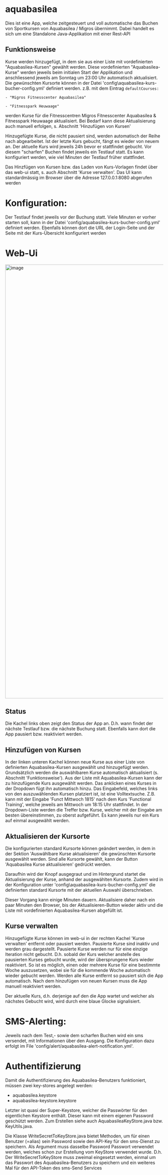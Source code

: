 # aquabasilea

Dies ist eine App, welche zeitgesteuert und voll  automatische das Buchen von Sportkursen von Aquabasilea / Migros übernimmt. Dabei handelt es sich um eine Standalone Java-Applikation mit einer Rest-API

## Funktionsweise

Kurse werden hinzugefügt, in dem sie aus einer Liste mit vordefinierten "Aquabasliea-Kursen" gewählt werden. Diese vordefinierten "Aquabasilea-Kurse" werden jeweils beim initialen Start der Applikation und anschliessend jeweils am Sonntag um 23:00 Uhr automatisch aktualisiert. Die gewünschten Kursorte können in der Datei 'config\aquabasilea-kurs-bucher-config.yml' definiert werden. z.B. mit dem Eintrag 
`defaultCourses:`

 `- "Migros Fitnesscenter Aquabasilea"`

 `- "Fitnesspark Heuwaage"`

werden Kurse für die Fitnesscentren Migros Fitnesscenter Aquabasilea & Fitnesspark Heuwaage aktualisiert. Bei Bedarf kann diese Aktualisierung auch manuell erfolgen, s. Abschnitt 'Hinzufügen von Kursen'

Hinzugefügte Kurse, die nicht pausiert sind, werden automatisch der Reihe nach abgearbeitet. Ist der letzte Kurs gebucht, fängt es wieder von neuem an. Der aktuelle Kurs wird jeweils 24h bevor er stattfindet gebucht. Vor diesem "scharfen" Buchen findet jeweils ein Testlauf statt. Es kann konfiguriert werden, wie viel Minuten der Testlauf früher stattfindet. 

Das Hinzfügen von Kursen bzw. das Laden von Kurs-Vorlagen findet über das web-ui statt, s. auch Abschnitt 'Kurse verwalten'. Das UI kann standardmässig im Browser über die Adresse 127.0.0.1:8080 abgerufen werden

# Konfiguration:

Der Testlauf findet jeweils vor der Buchung statt. Viele Minuten er vorher starten soll, kann in der Datei 'config/aquabasilea-kurs-bucher-config.yml' definiert werden. Ebenfalls können dort die URL der Login-Seite und der Seite mit der Kurs-Übersicht konfiguriert werden

# Web-Ui
<img width="1385" alt="image" src="https://user-images.githubusercontent.com/29772244/168870640-d960afd9-49c2-4b35-acd9-1116a8c06873.png">

## Status

Die Kachel links oben zeigt den Status der App an. D.h. wann findet der nächste Testlauf bzw. die nächste Buchung statt.
Ebenfalls kann dort die App pausiert bzw. reaktiviert werden. 

## Hinzufügen von Kursen
In der linken unteren Kachel können neue Kurse aus einer Liste von definierten Aquabasilea-Kursen ausgewählt und hinzugefügt werden. Grundsätzlich werden die auswählbaren Kurse automatisch aktualisiert (s. Abschnitt 'Funktionsweise'). Aus der Liste mit Aquabasilea-Kursen kann der zu hinzufügende Kurs ausgewählt werden.
Das anklicken eines Kurses in der Dropdown fügt ihn automatisch hinzu.
Das Eingabefeld, welches links von den auszuwählenden Kursen platziert ist, ist eine Volltextsuche. Z.B. kann mit der Eingabe 'Funct Mittwoch 1815' nach dem Kurs 'Functional Training', welche jeweils am Mittwoch um 18:15 Uhr stattfindet. In der Dropdown-Liste werden die Treffer bzw. Kurse, welcher mit der Eingabe am besten übereinstimmen, zu oberst aufgeführt. Es kann jeweils nur ein Kurs auf einmal ausgewählt werden.

## Aktualisieren der Kursorte

Die konfigurierten standard Kursorte können geändert werden, in dem in der Sektion 'Auswählbare Kurse aktualisieren' die gewünschten Kursorte ausgewählt werden. Sind alle Kursorte gewählt, kann der Button 'Aquabasilea Kurse aktualisieren' gedrückt werden.

Daraufhin wird der Knopf ausgegraut und im Hintergrund startet die Aktualisierung der Kurse, anhand der ausgewählten Kursorte. Zudem wird in der Konfiguration unter 'config\aquabasilea-kurs-bucher-config.yml' 
die definierten standard Kursorte mit der aktuellen Auswahl überschrieben.

Dieser Vorgang kann einige Minuten dauern. Aktualisiere daher nach ein paar Minuten den Browser, bis der Aktualisieren-Button wieder aktiv und die 
Liste mit vordefinierten Aquabasilea-Kursen abgefüllt ist. 

## Kurse verwalten

Hinzugefügte Kurse können im web-ui in der rechten Kachel 'Kurse verwalten' entfernt oder pausiert werden. Pausierte Kurse sind inaktiv und werden grau dargestellt.
Pausierte Kurse werden nur für eine einzige Iteration nicht gebucht. D.h. sobald der Kurs welcher anstelle des pausierten Kurses gebucht wurde, wird der übersprungene Kurs wieder reaktiviert. So ist es möglich, einen oder mehrere Kurse für eine bestimmte Woche auszusetzen, wobei sie für die kommende Woche automatisch wieder gebucht werden. Werden alle Kurse entfernt so pausiert sich die App automatisch. Nach dem hinzufügen von neuen Kursen muss die App manuell reaktiviert werden.

Der aktuelle Kurs, d.h. derjenige auf den die App wartet und welcher als nächstes Gebucht wird, wird durch eine blaue Glocke signalisiert.


# SMS-Alerting:

Jeweils nach dem Test,- sowie dem scharfen Buchen wird ein sms versendet, mit Informationen über den Ausgang. Die
Konfiguration dazu erfolgt im File 'config/alert/aquabasilea-alert-notification.yml'.

# Authentifizierung

Damit die Authentifizierung des Aquabasilea-Benutzers funktioniert, müssen zwei key-stores angelegt werden:
- aquabasilea.keystore
- aquabasilea-keystore.keystore

Letzter ist quasi der Super-Keystore, welcher die Passwörter für den eigentlichen Keystore enthält. Dieser kann mit einem eigenen Password geschützt werden.
Zum Erstellen siehe auch AquabasileaKeyStore.java bzw. KeyUtils.java.

Die Klasse WriteSecretToKeyStore.java bietet Methoden, um für einen Benutzer (=alias) sein Password sowie den API-Key für den sms-Dienst zu speichern. Als Argument muss dasselbe Password
Passwort verwendet werden, welches schon zur Erstellung vom KeyStore verwendet wurde.
D.h. Der WriteSecretToKeyStore muss zweimal eingesetzt werden, einmal um das Passwort des Aquabasilea-Benutzers zu speichern und ein weiteres Mal für den API-Token des sms-Send Services
